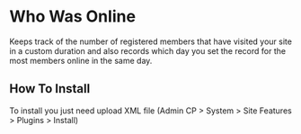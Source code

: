 # Who Was Online

Keeps track of the number of registered members that have visited your site in a custom duration and also records which day you set the record for the most members online in the same day.


## How To Install

To install you just need upload XML file (Admin CP > System > Site Features > Plugins > Install)